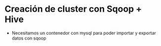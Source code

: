 # Creación de cluster con Sqoop + Hive

- Necesitamos un contenedor con mysql para poder importar y exportar datos con sqoop
